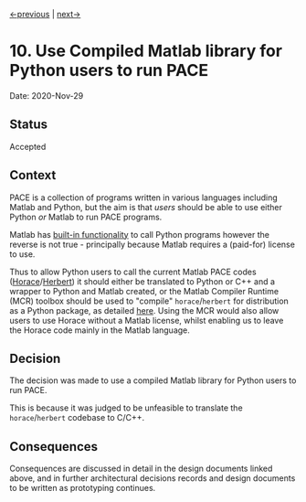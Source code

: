 [<-previous](0009-brille-integration.md) | [next->](0011-use-mex-for-pyHorace-python-calls.md)

# 10. Use Compiled Matlab library for Python users to run PACE

Date: 2020-Nov-29

## Status

Accepted


## Context

PACE is a collection of programs written in various languages including Matlab
and Python, but the aim is that *users* should be able to use either Python
*or* Matlab to run PACE programs.

Matlab has [built-in functionality](https://www.mathworks.com/help/matlab/call-python-libraries.html)
to call Python programs however the reverse is not true - principally because
Matlab requires a (paid-for) license to use.

Thus to allow Python users to call the current Matlab PACE codes
([Horace](https://github.com/pace-neutrons/Horace/)/[Herbert](https://github.com/pace-neutrons/Herbert/))
it should either be translated to Python or C++ and a wrapper to Python and Matlab created,
or the Matlab Compiler Runtime (MCR) toolbox should be used to "compile" 
`horace`/`herbert` for distribution as a Python package, as detailed
[here](../../python_interface/design/01_pace_python_high_level_discussion.md).
Using the MCR would also allow users to use Horace without a Matlab license,
whilst enabling us to leave the Horace code mainly in the Matlab language.


## Decision

The decision was made to use a compiled Matlab library for Python users to
run PACE.

This is because it was judged to be unfeasible to translate the `horace`/`herbert`
codebase to C/C++.


## Consequences

Consequences are discussed in detail in the design documents linked above,
and in further architectural decisions records and design documents to be
written as prototyping continues.

